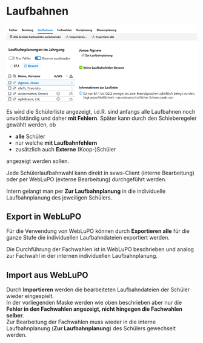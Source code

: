 # Laufbahnen

![SVWS_Oberstufe_Laufbahn_1](.\graphics\SVWS_Oberstufe_Laufbahn_1.png)  


Es wird die Schülerliste angezeigt, i.d.R. sind anfangs alle Laufbahnen noch unvollständig und daher **mit Fehlern**.
Später kann durch den Schieberegeler gewählt werden, ob  
+ **alle** Schüler  
+ nur welche **mit Laufbahnfehlern**
+ zusätzlich auch **Externe** (Koop-)Schüler  

angezeigt werden sollen.  

Jede Schülerlaufbahnwahl kann direkt in svws-Client (interne Bearbeitung) oder per WebLuPO (externe Bearbeitung) durchgeführt werden.  

Intern gelangt man per **Zur Laufbahnplanung** in die individuelle Laufbahnplanung des jeweiligen Schülers.  



## Export in WebLuPO

Für die Verwendung von WebLuPO können durch **Exportieren alle** für die ganze Stufe die individuellen Laufbahndateien exportiert werden.  

Die Durchführung der Fachwahlen ist in WebLuPO beschrieben und analog zur Fachwahl in der internen individuellen Laufbahnplanung. 

## Import aus WebLuPO

Durch **Importieren** werden die bearbeiteten Laufbahndateien der Schüler wieder eingespielt.  
In der vorliegenden Maske werden wie oben beschrieben aber nur die **Fehler in den Fachwahlen angezeigt, nicht hingegen die Fachwahlen selber**.  
Zur Bearbeitung der Fachwahlen muss wieder in die interne Laufbahnplanung (**Zur Laufbahnplanung**) des Schülers gewechselt werden.
